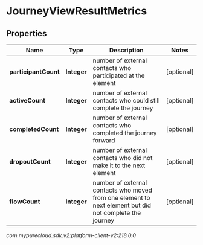 # JourneyViewResultMetrics


## Properties

| Name | Type | Description | Notes |
| ------------ | ------------- | ------------- | ------------- |
| **participantCount** | **Integer** | number of external contacts who participated at the element |  [optional] |
| **activeCount** | **Integer** | number of external contacts who could still complete the journey |  [optional] |
| **completedCount** | **Integer** | number of external contacts who completed the journey forward |  [optional] |
| **dropoutCount** | **Integer** | number of external contacts who did not make it to the next element |  [optional] |
| **flowCount** | **Integer** | number of external contacts who moved from one element to next element but did not complete the journey |  [optional] |




_com.mypurecloud.sdk.v2:platform-client-v2:218.0.0_
